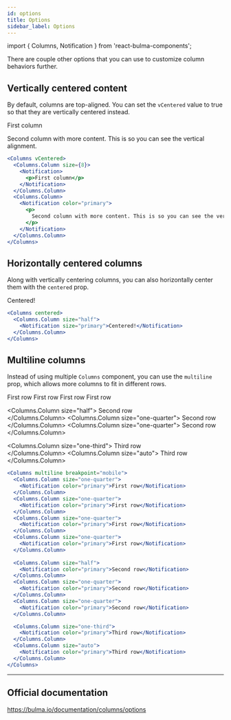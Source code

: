 ```yaml
---
id: options
title: Options
sidebar_label: Options
---
```


import { Columns, Notification } from 'react-bulma-components';

There are couple other options that you can use to customize column behaviors further.

## Vertically centered content

By default, columns are top-aligned. You can set the `vCentered` value to true so that they are
vertically centered instead.

<Columns vCentered>
  <Columns.Column size={8}>
    <Notification>
      <p>First column</p>
    </Notification>
  </Columns.Column>
  <Columns.Column>
    <Notification color="primary">
      <p>
        Second column with more content. This is so you can see the vertical alignment.
      </p>
    </Notification>
  </Columns.Column>
</Columns>

```jsx
<Columns vCentered>
  <Columns.Column size={8}>
    <Notification>
      <p>First column</p>
    </Notification>
  </Columns.Column>
  <Columns.Column>
    <Notification color="primary">
      <p>
        Second column with more content. This is so you can see the vertical alignment.
      </p>
    </Notification>
  </Columns.Column>
</Columns>
```

## Horizontally centered columns

Along with vertically centering columns, you can also horizontally center them with the `centered` prop.

<Columns centered vCentered>
  <Columns.Column size="half">
    <Notification color="primary">Centered!</Notification>
  </Columns.Column>
</Columns>

```jsx
<Columns centered>
  <Columns.Column size="half">
    <Notification size="primary">Centered!</Notification>
  </Columns.Column>
</Columns>
```

## Multiline columns

Instead of using multiple `Columns` component, you can use the `multiline` prop, which allows more columns to fit
in different rows.

<Columns multiline breakpoint="mobile">
  <Columns.Column size="one-quarter">
    <Notification color="primary">First row</Notification>
  </Columns.Column>
  <Columns.Column size="one-quarter">
    <Notification color="primary">First row</Notification>
  </Columns.Column>
  <Columns.Column size="one-quarter">
    <Notification color="primary">First row</Notification>
  </Columns.Column>
  <Columns.Column size="one-quarter">
    <Notification color="primary">First row</Notification>
  </Columns.Column>
  
  <Columns.Column size="half">
    <Notification color="primary">Second row</Notification>  
  </Columns.Column>
  <Columns.Column size="one-quarter">
    <Notification color="primary">Second row</Notification>  
  </Columns.Column>
  <Columns.Column size="one-quarter">
    <Notification color="primary">Second row</Notification>  
  </Columns.Column>  

  <Columns.Column size="one-third">
    <Notification color="primary">Third row</Notification>  
  </Columns.Column>
  <Columns.Column size="auto">
    <Notification color="primary">Third row</Notification>  
  </Columns.Column>      
</Columns>

```jsx
<Columns multiline breakpoint="mobile">
  <Columns.Column size="one-quarter">
    <Notification color="primary">First row</Notification>
  </Columns.Column>
  <Columns.Column size="one-quarter">
    <Notification color="primary">First row</Notification>
  </Columns.Column>
  <Columns.Column size="one-quarter">
    <Notification color="primary">First row</Notification>
  </Columns.Column>
  <Columns.Column size="one-quarter">
    <Notification color="primary">First row</Notification>
  </Columns.Column>
  
  <Columns.Column size="half">
    <Notification color="primary">Second row</Notification>  
  </Columns.Column>
  <Columns.Column size="one-quarter">
    <Notification color="primary">Second row</Notification>  
  </Columns.Column>
  <Columns.Column size="one-quarter">
    <Notification color="primary">Second row</Notification>  
  </Columns.Column>  

  <Columns.Column size="one-third">
    <Notification color="primary">Third row</Notification>  
  </Columns.Column>
  <Columns.Column size="auto">
    <Notification color="primary">Third row</Notification>  
  </Columns.Column>      
</Columns>
```

---

## Official documentation

https://bulma.io/documentation/columns/options
